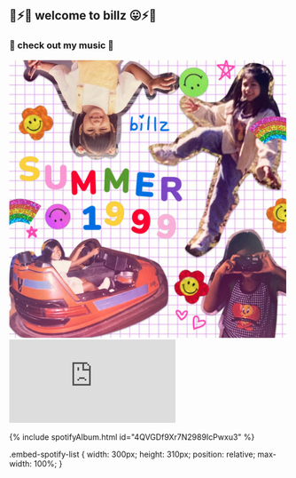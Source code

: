 ## 🌈⚡😛 welcome to billz 😛⚡🌈

### 🎵 check out my music 🎵
<div align="left"><img src="size_xxl.jpg" width="500" height="500" alt="billz" /></div>

<div class="embed-spotify-list">
    <iframe src="https://open.spotify.com/album/4QVGDf9Xr7N2989IcPwxu3" 
        frameborder="0" 
        allowtransparency="true" 
        allow="encrypted-media">
    </iframe>
</div>


{% include spotifyAlbum.html id="4QVGDf9Xr7N2989IcPwxu3" %}

.embed-spotify-list {
  width: 300px;
  height: 310px;
  position: relative;
  max-width: 100%;
}



